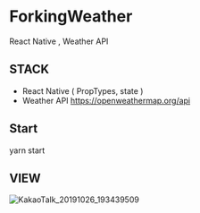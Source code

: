 # ForkingWeather
React Native , Weather API

## STACK

- React Native ( PropTypes, state )
- Weather API
  https://openweathermap.org/api
  

## Start
  
  yarn start

## VIEW
  ![KakaoTalk_20191026_193439509](https://user-images.githubusercontent.com/26784875/67618246-cab84e00-f827-11e9-8808-88a5b550c38d.png)
